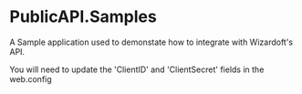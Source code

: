 # PublicAPI.Samples

A Sample application used to demonstate how to integrate with Wizardoft's API.

You will need to update the 'ClientID' and 'ClientSecret' fields in the web.config
